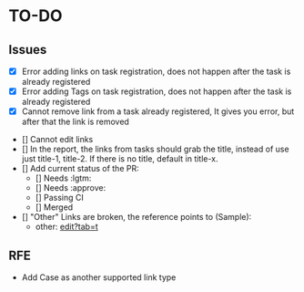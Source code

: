 # TO-DO


## Issues
- [x] Error adding links on task registration, does not happen after the task is already registered
- [x] Error adding Tags on task registration, does not happen after the task is already registered
- [x] Cannot remove link from a task already registered, It gives you error, but after that the link is removed
- [] Cannot edit links
- [] In the report, the links from tasks should grab the title, instead of use just title-1, title-2. If there is no title, default in title-x.
- [] Add current status of the PR:
    - [] Needs :lgtm:
    - [] Needs :approve:
    - [] Passing CI
    - [] Merged
- [] "Other" Links are broken, the reference points to (Sample):
    - other: [edit?tab=t](https://docs.google.com/document/1hkqO0QyZGBpE3_EJORLq2GN4xzf335geNvjpnLAZmuE/edit?tab=t.0#bookmark=id.sa5i1jqayfye)

## RFE
- Add Case as another supported link type
